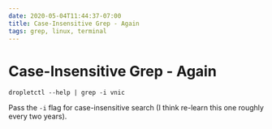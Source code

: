 ```yaml
---
date: 2020-05-04T11:44:37-07:00
title: Case-Insensitive Grep - Again
tags: grep, linux, terminal
---
```


# Case-Insensitive Grep - Again

```
dropletctl --help | grep -i vnic
```

Pass the `-i` flag for case-insensitive search (I think re-learn this
one roughly every two years).
